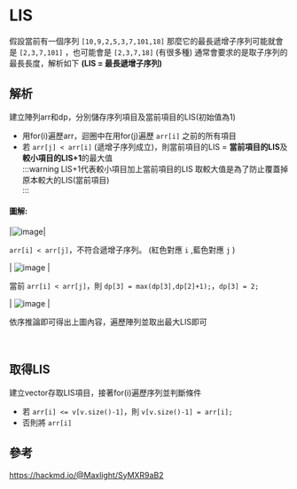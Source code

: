 # LIS
假設當前有一個序列 `[10,9,2,5,3,7,101,18]`
那麼它的最長遞增子序列可能就會是 `[2,3,7,101]` ，也可能會是 `[2,3,7,18]` (有很多種)
通常會要求的是取子序列的最長長度，解析如下
**(LIS = 最長遞增子序列)**

解析
---
建立陣列arr和dp，分別儲存序列項目及當前項目的LIS(初始值為1)
- 用for(i)遍歷arr，迴圈中在用for(j)遍歷 `arr[i]` 之前的所有項目
- 若 `arr[j] < arr[i]` (遞增子序列成立)，則當前項目的LIS = **當前項目的LIS**及**較小項目的LIS+1**的最大值						
:::warning
LIS+1代表較小項目加上當前項目的LIS
取較大值是為了防止覆蓋掉原本較大的LIS(當前項目)								
:::

#### 圖解:


|![image](https://hackmd.io/_uploads/r1O72xS1lg.png)|

`arr[i] < arr[j]`，不符合遞增子序列。 (紅色對應 `i` ,藍色對應 `j` )


| ![image](https://hackmd.io/_uploads/SJSisxHJgx.png) |


當前 `arr[i] < arr[j]`，則 `dp[3] = max(dp[3],dp[2]+1);`，`dp[3] = 2;`

| ![image](https://hackmd.io/_uploads/H1OpjlSyxe.png) |


依序推論即可得出上圖內容，遍歷陣列並取出最大LIS即可


<br>

取得LIS
---
建立vector存取LIS項目，接著for(i)遍歷序列並判斷條件
- 若 `arr[i] <= v[v.size()-1]`，則 `v[v.size()-1] = arr[i];`
- 否則將 `arr[i]`

參考
---
https://hackmd.io/@Maxlight/SyMXR9aB2
